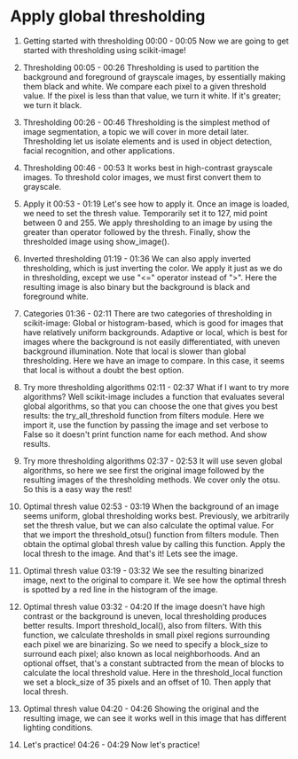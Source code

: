# Apply global thresholding

1. Getting started with thresholding
00:00 - 00:05
Now we are going to get started with thresholding using scikit-image!

2. Thresholding
00:05 - 00:26
Thresholding is used to partition the background and foreground of grayscale images, by essentially making them black and white. We compare each pixel to a given threshold value. If the pixel is less than that value, we turn it white. If it's greater; we turn it black.

3. Thresholding
00:26 - 00:46
Thresholding is the simplest method of image segmentation, a topic we will cover in more detail later. Thresholding let us isolate elements and is used in object detection, facial recognition, and other applications.

4. Thresholding
00:46 - 00:53
It works best in high-contrast grayscale images. To threshold color images, we must first convert them to grayscale.

5. Apply it
00:53 - 01:19
Let's see how to apply it. Once an image is loaded, we need to set the thresh value. Temporarily set it to 127, mid point between 0 and 255. We apply thresholding to an image by using the greater than operator followed by the thresh. Finally, show the thresholded image using show_image().

6. Inverted thresholding
01:19 - 01:36
We can also apply inverted thresholding, which is just inverting the color. We apply it just as we do in thresholding, except we use "<=" operator instead of ">". Here the resulting image is also binary but the background is black and foreground white.

7. Categories
01:36 - 02:11
There are two categories of thresholding in scikit-image: Global or histogram-based, which is good for images that have relatively uniform backgrounds. Adaptive or local, which is best for images where the background is not easily differentiated, with uneven background illumination. Note that local is slower than global thresholding. Here we have an image to compare. In this case, it seems that local is without a doubt the best option.

8. Try more thresholding algorithms
02:11 - 02:37
What if I want to try more algorithms? Well scikit-image includes a function that evaluates several global algorithms, so that you can choose the one that gives you best results: the try_all_threshold function from filters module. Here we import it, use the function by passing the image and set verbose to False so it doesn't print function name for each method. And show results.

9. Try more thresholding algorithms
02:37 - 02:53
It will use seven global algorithms, so here we see first the original image followed by the resulting images of the thresholding methods. We cover only the otsu. So this is a easy way the rest!

10. Optimal thresh value
02:53 - 03:19
When the background of an image seems uniform, global thresholding works best. Previously, we arbitrarily set the thresh value, but we can also calculate the optimal value. For that we import the threshold_otsu() function from filters module. Then obtain the optimal global thresh value by calling this function. Apply the local thresh to the image. And that's it! Lets see the image.

11. Optimal thresh value
03:19 - 03:32
We see the resulting binarized image, next to the original to compare it. We see how the optimal thresh is spotted by a red line in the histogram of the image.

12. Optimal thresh value
03:32 - 04:20
If the image doesn't have high contrast or the background is uneven, local thresholding produces better results. Import threshold_local(), also from filters. With this function, we calculate thresholds in small pixel regions surrounding each pixel we are binarizing. So we need to specify a block_size to surround each pixel; also known as local neighborhoods. And an optional offset, that's a constant subtracted from the mean of blocks to calculate the local threshold value. Here in the threshold_local function we set a block_size of 35 pixels and an offset of 10. Then apply that local thresh.

13. Optimal thresh value
04:20 - 04:26
Showing the original and the resulting image, we can see it works well in this image that has different lighting conditions.

14. Let's practice!
04:26 - 04:29
Now let's practice!

